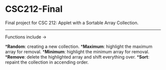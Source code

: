 # CSC212-Final
Final project for CSC 212: Applet with a Sortable Array Collection.
***
Functions include ->

*__Random__: creating a new collection. 
*__Maximum__: highlight the maximum array for removal. 
*__Minimum__: highlight the minimum array for removal. 
*__Remove__: delete the highlighted array and shift everything over. 
*__Sort__: repaint the collection in accending order. 
